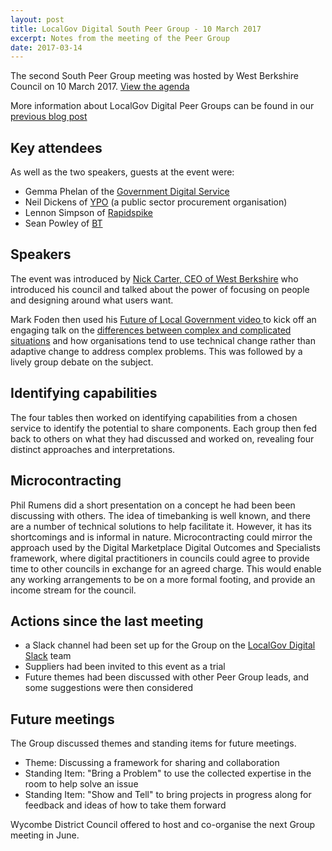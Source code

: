 ```yaml
---
layout: post
title: LocalGov Digital South Peer Group - 10 March 2017
excerpt: Notes from the meeting of the Peer Group
date: 2017-03-14
---
```


The second South Peer Group meeting was hosted by West Berkshire Council on 10 March 2017. [View the agenda](https://docs.google.com/document/d/1_yASlYbSr2CGxbGn6fz5ZK7PPvUKd8zQ82lnh7M9vbs/edit?usp=sharing)

More information about LocalGov Digital Peer Groups can be found in our [previous blog post](https://oxfordcitycouncil.github.io/blog/2016/11/25/localgov-digital-south-peer-group)

## Key attendees
As well as the two speakers, guests at the event were:
* Gemma Phelan of the [Government Digital Service](https://digitalmarketplace.blog.gov.uk/author/gemmephelan/)
* Neil Dickens of [YPO](https://www.ypo.co.uk) (a public sector procurement organisation)
* Lennon Simpson of [Rapidspike](https://www.rapidspike.com)
* Sean Powley of [BT](http://www.globalservices.bt.com/uk/en/home)

## Speakers
The event was introduced by [Nick Carter, CEO of West Berkshire](http://info.westberks.gov.uk/index.aspx?articleid=28451) who introduced his council and talked about the power of focusing on people and designing around what users want.

Mark Foden then used his [Future of Local Government video ](https://youtu.be/BbbdHJS2t8I) to kick off an engaging talk on the [differences between complex and complicated situations](https://markfoden.com/blog/2014/10/government-doesnt-get-complexity) and how organisations tend to use technical change rather than adaptive change to address complex problems. This was followed by a lively group debate on the subject.

## Identifying capabilities
The four tables then worked on identifying capabilities from a chosen service to identify the potential to share components. Each group then fed back to others on what they had discussed and worked on, revealing four distinct approaches and interpretations.     

## Microcontracting
Phil Rumens did a short presentation on a concept he had been been discussing with others. The idea of timebanking is well known, and there are a number of technical solutions to help facilitate it. However, it has its shortcomings and is informal in nature. Microcontracting could mirror the approach used by the Digital Marketplace Digital Outcomes and Specialists framework, where digital practitioners in councils could agree to provide time to other councils in exchange for an agreed charge. This would enable any working arrangements to be on a more formal footing, and provide an income stream for the council.

## Actions since the last meeting
* a Slack channel had been set up for the Group on the [LocalGov Digital Slack](https://localgovdigital.slack.com) team
* Suppliers had been invited to this event as a trial
* Future themes had been discussed with other Peer Group leads, and some suggestions were then considered

## Future meetings
The Group discussed themes and standing items for future meetings.
* Theme: Discussing a framework for sharing and collaboration
* Standing Item: "Bring a Problem" to use the collected expertise in the room to help solve an issue
* Standing Item: "Show and Tell" to bring projects in progress along for feedback and ideas of how to take them forward

Wycombe District Council offered to host and co-organise the next Group meeting in June.
